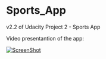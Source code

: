 # Sports_App
v2.2 of Udacity Project 2 - Sports App

Video presentantion of the app:

[![ScreenShot](https://i.ytimg.com/vi/0dOAZ1l32hE/maxresdefault.jpg)](https://youtu.be/0dOAZ1l32hE)
